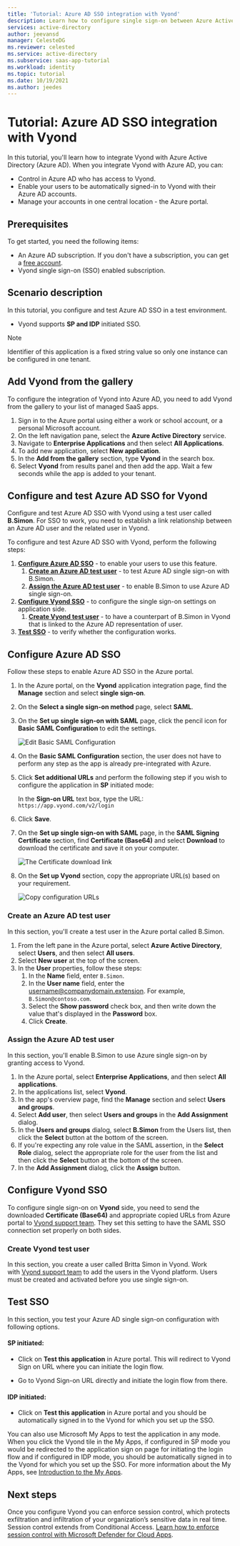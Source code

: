 ```yaml
---
title: 'Tutorial: Azure AD SSO integration with Vyond'
description: Learn how to configure single sign-on between Azure Active Directory and Vyond.
services: active-directory
author: jeevansd
manager: CelesteDG
ms.reviewer: celested
ms.service: active-directory
ms.subservice: saas-app-tutorial
ms.workload: identity
ms.topic: tutorial
ms.date: 10/19/2021
ms.author: jeedes
---
```


# Tutorial: Azure AD SSO integration with Vyond

In this tutorial, you'll learn how to integrate Vyond with Azure Active Directory (Azure AD). When you integrate Vyond with Azure AD, you can:

* Control in Azure AD who has access to Vyond.
* Enable your users to be automatically signed-in to Vyond with their Azure AD accounts.
* Manage your accounts in one central location - the Azure portal.

## Prerequisites

To get started, you need the following items:

* An Azure AD subscription. If you don't have a subscription, you can get a [free account](https://azure.microsoft.com/free/).
* Vyond single sign-on (SSO) enabled subscription.

## Scenario description

In this tutorial, you configure and test Azure AD SSO in a test environment.

* Vyond supports **SP and IDP** initiated SSO.

> [!NOTE]
> Identifier of this application is a fixed string value so only one instance can be configured in one tenant.

## Add Vyond from the gallery

To configure the integration of Vyond into Azure AD, you need to add Vyond from the gallery to your list of managed SaaS apps.

1. Sign in to the Azure portal using either a work or school account, or a personal Microsoft account.
1. On the left navigation pane, select the **Azure Active Directory** service.
1. Navigate to **Enterprise Applications** and then select **All Applications**.
1. To add new application, select **New application**.
1. In the **Add from the gallery** section, type **Vyond** in the search box.
1. Select **Vyond** from results panel and then add the app. Wait a few seconds while the app is added to your tenant.

## Configure and test Azure AD SSO for Vyond

Configure and test Azure AD SSO with Vyond using a test user called **B.Simon**. For SSO to work, you need to establish a link relationship between an Azure AD user and the related user in Vyond.

To configure and test Azure AD SSO with Vyond, perform the following steps:

1. **[Configure Azure AD SSO](#configure-azure-ad-sso)** - to enable your users to use this feature.
    1. **[Create an Azure AD test user](#create-an-azure-ad-test-user)** - to test Azure AD single sign-on with B.Simon.
    1. **[Assign the Azure AD test user](#assign-the-azure-ad-test-user)** - to enable B.Simon to use Azure AD single sign-on.
1. **[Configure Vyond SSO](#configure-vyond-sso)** - to configure the single sign-on settings on application side.
    1. **[Create Vyond test user](#create-vyond-test-user)** - to have a counterpart of B.Simon in Vyond that is linked to the Azure AD representation of user.
1. **[Test SSO](#test-sso)** - to verify whether the configuration works.

## Configure Azure AD SSO

Follow these steps to enable Azure AD SSO in the Azure portal.

1. In the Azure portal, on the **Vyond** application integration page, find the **Manage** section and select **single sign-on**.
1. On the **Select a single sign-on method** page, select **SAML**.
1. On the **Set up single sign-on with SAML** page, click the pencil icon for **Basic SAML Configuration** to edit the settings.

   ![Edit Basic SAML Configuration](common/edit-urls.png)

1. On the **Basic SAML Configuration** section, the user does not have to perform any step as the app is already pre-integrated with Azure.

1. Click **Set additional URLs** and perform the following step if you wish to configure the application in **SP** initiated mode:

    In the **Sign-on URL** text box, type the URL:
    `https://app.vyond.com/v2/login`

1. Click **Save**.

1. On the **Set up single sign-on with SAML** page, in the **SAML Signing Certificate** section,  find **Certificate (Base64)** and select **Download** to download the certificate and save it on your computer.

	![The Certificate download link](common/certificatebase64.png)

1. On the **Set up Vyond** section, copy the appropriate URL(s) based on your requirement.

	![Copy configuration URLs](common/copy-configuration-urls.png)

### Create an Azure AD test user

In this section, you'll create a test user in the Azure portal called B.Simon.

1. From the left pane in the Azure portal, select **Azure Active Directory**, select **Users**, and then select **All users**.
1. Select **New user** at the top of the screen.
1. In the **User** properties, follow these steps:
   1. In the **Name** field, enter `B.Simon`.  
   1. In the **User name** field, enter the username@companydomain.extension. For example, `B.Simon@contoso.com`.
   1. Select the **Show password** check box, and then write down the value that's displayed in the **Password** box.
   1. Click **Create**.

### Assign the Azure AD test user

In this section, you'll enable B.Simon to use Azure single sign-on by granting access to Vyond.

1. In the Azure portal, select **Enterprise Applications**, and then select **All applications**.
1. In the applications list, select **Vyond**.
1. In the app's overview page, find the **Manage** section and select **Users and groups**.
1. Select **Add user**, then select **Users and groups** in the **Add Assignment** dialog.
1. In the **Users and groups** dialog, select **B.Simon** from the Users list, then click the **Select** button at the bottom of the screen.
1. If you're expecting any role value in the SAML assertion, in the **Select Role** dialog, select the appropriate role for the user from the list and then click the **Select** button at the bottom of the screen.
1. In the **Add Assignment** dialog, click the **Assign** button.

## Configure Vyond SSO

To configure single sign-on on **Vyond** side, you need to send the downloaded **Certificate (Base64)** and appropriate copied URLs from Azure portal to [Vyond support team](mailto:support@vyond.com). They set this setting to have the SAML SSO connection set properly on both sides.

### Create Vyond test user

In this section, you create a user called Britta Simon in Vyond. Work with [Vyond support team](mailto:support@vyond.com) to add the users in the Vyond platform. Users must be created and activated before you use single sign-on.

## Test SSO 

In this section, you test your Azure AD single sign-on configuration with following options. 

#### SP initiated:

* Click on **Test this application** in Azure portal. This will redirect to Vyond Sign on URL where you can initiate the login flow.  

* Go to Vyond Sign-on URL directly and initiate the login flow from there.

#### IDP initiated:

* Click on **Test this application** in Azure portal and you should be automatically signed in to the Vyond for which you set up the SSO. 

You can also use Microsoft My Apps to test the application in any mode. When you click the Vyond tile in the My Apps, if configured in SP mode you would be redirected to the application sign on page for initiating the login flow and if configured in IDP mode, you should be automatically signed in to the Vyond for which you set up the SSO. For more information about the My Apps, see [Introduction to the My Apps](../user-help/my-apps-portal-end-user-access.md).

## Next steps

Once you configure Vyond you can enforce session control, which protects exfiltration and infiltration of your organization’s sensitive data in real time. Session control extends from Conditional Access. [Learn how to enforce session control with Microsoft Defender for Cloud Apps](/cloud-app-security/proxy-deployment-aad).
